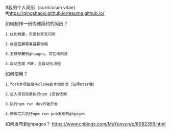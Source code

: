 #我的个人简历（curriculum vitae）
#https://qingshaoxi.github.io/resume.github.io/

如何制作一份优雅简约的简历？

    1.优化构建，页面秒开无闪烁

    2.自适应屏幕兼容移动端

    3.支持部署到ghpages，可在线浏览

    4.自动生成 PDF，全自动化流程

如何使用？

    1.fork本项目后再clone到本地修改（记得star哦）

    2.进入项目目录执行npm i安装依赖

    3.执行npm run dev开始开发

    4.修改完后执行npm run pub发布到ghpages
	
如何发布到ghpages？
    https://www.cnblogs.com/MuYunyun/p/6082359.html
